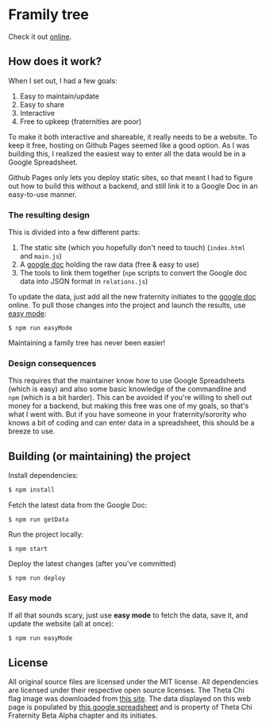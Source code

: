 # Framily tree

Check it out [online](https://nfischer.github.io/framily-tree).

## How does it work?

When I set out, I had a few goals:

 1. Easy to maintain/update
 2. Easy to share
 3. Interactive
 4. Free to upkeep (fraternities are poor)

To make it both interactive and shareable, it really needs to be a website. To
keep it free, hosting on Github Pages seemed like a good option. As I was
building this, I realized the easiest way to enter all the data would be in a
Google Spreadsheet.

Github Pages only lets you deploy static sites, so that meant I had to figure
out how to build this without a backend, and still link it to a Google Doc in an
easy-to-use manner.

### The resulting design

This is divided into a few different parts:

 1. The static site (which you hopefully don't need to touch) (`index.html` and
    `main.js`)
 2. A [google
    doc](https://docs.google.com/spreadsheets/d/1h6dVJKtETWX3Kr9PT6EaLu0gGavdi8Gnj4IlX155pfY/edit#gid=0)
    holding the raw data (free & easy to use)
 3. The tools to link them together (`npm` scripts to convert the Google doc
    data into JSON format in `relations.js`)

To update the data, just add all the new fraternity initiates to the [google
doc](https://docs.google.com/spreadsheets/d/1h6dVJKtETWX3Kr9PT6EaLu0gGavdi8Gnj4IlX155pfY/edit#gid=0)
online. To pull those changes into the project and launch the results, use [easy
mode](#easy-mode):

```
$ npm run easyMode
```

Maintaining a family tree has never been easier!

### Design consequences

This requires that the maintainer know how to use Google Spreadsheets (which is
easy) and also some basic knowledge of the commandline and `npm` (which is a bit
harder). This can be avoided if you're willing to shell out money for a backend,
but making this free was one of my goals, so that's what I went with. But if you
have someone in your fraternity/sorority who knows a bit of coding and can enter
data in a spreadsheet, this should be a breeze to use.

## Building (or maintaining) the project

Install dependencies:

```bash
$ npm install
```

Fetch the latest data from the Google Doc:

```
$ npm run getData
```

Run the project locally:

```
$ npm start
```

Deploy the latest changes (after you've committed)

```
$ npm run deploy
```

### Easy mode

If all that sounds scary, just use **easy mode** to fetch the data, save it, and
update the website (all at once):

```
$ npm run easyMode
```

## License

All original source files are licensed under the MIT license. All dependencies
are licensed under their respective open source licenses. The Theta Chi flag
image was downloaded from [this
site](https://upload.wikimedia.org/wikipedia/en/d/df/OX_Flag.png). The data
displayed on this web page is populated by [this google
spreadsheet](https://docs.google.com/spreadsheets/d/1h6dVJKtETWX3Kr9PT6EaLu0gGavdi8Gnj4IlX155pfY/edit?usp=sharing)
and is property of Theta Chi Fraternity Beta Alpha chapter and its initiates.
